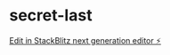 # secret-last

[Edit in StackBlitz next generation editor ⚡️](https://stackblitz.com/~/github.com/NakThai/secret-last)